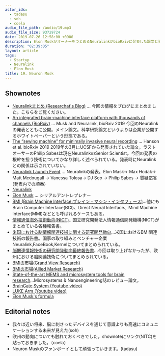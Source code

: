 ```yaml
---
actor_ids:
  - tadasu
  - soh
  - coela
audio_file_path: /audio/19.mp3
audio_file_size: 93729724
date: 2019-07-26 12:58:00 +0900
description: Elon MuskがオーナーをつとめるNeuralinkがbioRxivに発表した論文と発表イベントの内容、Brain Machine Interfaceを含む脳情報関連技術の動向について話しました。
duration: "02:39:05"
layout: article
tags: 
  - Startup
  - Neuralink
  - Elon Musk
title: 19. Neuron Musk
---
```


## Shownotes
- [Neuralinkまとめ (Researchat's Blog)](https://researchat.fm/blog/3/) ... 今回の情報をブログにまとめました。こちらをご覧ください。
- [An integrated brain-machine interface platform with thousands of channels (BioRxiv)](https://www.biorxiv.org/content/10.1101/703801v1) ... Musk and Neuralink, bioRxiv 2019 今回のNeuralinkの発表とともに公開。メイン論文。科学研究論文というよりは企業が公開するホワイトペーパーという形態である。
- [The “sewing machine” for minimally invasive neural recording](https://www.biorxiv.org/content/10.1101/578542v1) ... Hanson et al. bioRxiv 2019 2019年の3月にUCSFから発表されていた論文。ラストオーサーのPhilip Sabesは現在NeuralinkのSenior Scientist。今回の発表の根幹を担う技術についてかなり詳しく述べられている。発表時にNeuralinkとの関係は示されていない。
- [Neuralink Launch Event](https://www.youtube.com/watch?v=r-vbh3t7WVI) ... Neuralinkの発表。Elon Mask-> Max Hodak-> Matt Mcdougall -> Vanessa Tolosa-> DJ Seo -> Philip Sabes -> 質疑応答 (発表内での順番)
- [Neuralink](https://www.neuralink.com/)
- [Elon Musk](https://en.wikipedia.org/wiki/Elon_Musk) ... シリアルアントレプレナー
- [BMI (Brain Machine Interface:ブレイン・マシン・インタフェース)](https://ja.wikipedia.org/wiki/%E3%83%96%E3%83%AC%E3%82%A4%E3%83%B3%E3%83%BB%E3%83%9E%E3%82%B7%E3%83%B3%E3%83%BB%E3%82%A4%E3%83%B3%E3%82%BF%E3%83%95%E3%82%A7%E3%83%BC%E3%82%B9)...他にもBrain Computer Interface(BCI)、Direct Neural Interface、Mind Machine Interface(MMI)などとも呼ばれるケースもある。
- [情報通信海外技術動向(NICT)](https://www.nict.go.jp/global/ict02.html)...国立研究開発法人情報通信開発機構(NICT)がまとめている各種報告書。
- [米国における脳情報関連技術に関する研究開発動向](https://www.nict.go.jp/global/4otfsk000000osbq-att/a1525652348170.pdf)...米国におけるBMI関連技術の報告書。国家の取り組みとベンチャー企業Neuralink,FaceBook,Kernelについてまとめられている。
- [脳関連情報技術の研究開発動向最終報告書](https://www.nict.go.jp/global/4otfsk000000osbq-att/re201803_1.pdf)...今回は取り上げなかったが、欧州における脳関連技術についてまとめられている。
- [BMIの市場(Grand View Research)](https://www.grandviewresearch.com/industry-analysis/brain-computer-interfaces-market)
- [BMIの市場(Allied Market Research)](https://www.alliedmarketresearch.com/brain-computer-interfaces-market)
- [State-of-the-art MEMS and microsystem tools for brain research](https://www.nature.com/articles/micronano201666)...Microsystems & Nanoengineering誌のレビュー論文。
- [BrainGate System (Youtube video)](https://www.youtube.com/watch?v=QRt8QCx3BCo)
- [LUKE Arm (Youtube video)](https://www.youtube.com/watch?v=Zg-FH1Gn2Ls)
- [Elon Musk's formula](https://waitbutwhy.com/2017/04/neuralink.html#part4)

## Editorial notes
- 我々は近い将来、脳に刺さったデバイスを通じて意識よりも高速にコミュニケーションする未来が見えた(soh)
- 欧州の動向についても触れておくべきでした。shownoteにリンク(NITC)を貼っておきました。（coela）
- Neuron Muskのファンボーイとして頑張っていきます。(tadasu)
